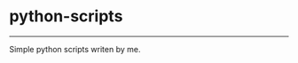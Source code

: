 # python-scripts

--------------------------------------------------------------------------------------------------------------------------------------------------------------------

Simple python scripts writen by me.
